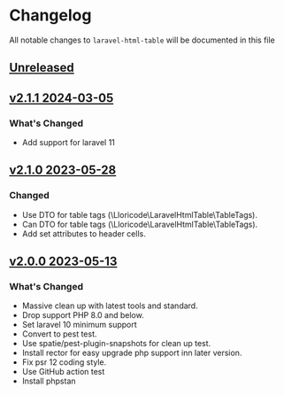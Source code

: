 # Changelog

All notable changes to `laravel-html-table` will be documented in this file

## [Unreleased](https://github.com/lloricode/laravel-html-table/compare/v2.1.1...develop)

## [v2.1.1 2024-03-05](https://github.com/lloricode/laravel-html-table/compare/v2.1.0...v2.1.1)

### What's Changed

- Add support for laravel 11

## [v2.1.0 2023-05-28](https://github.com/lloricode/laravel-html-table/compare/v2.0.0...v2.1.0)

### Changed

- Use DTO for table tags (\Lloricode\LaravelHtmlTable\TableTags).
- Can DTO for table tags (\Lloricode\LaravelHtmlTable\TableTags).
- Add set attributes to header cells.

## [v2.0.0 2023-05-13](https://github.com/lloricode/laravel-html-table/compare/v1.3.4...v2.0.0)

### What's Changed

- Massive clean up with latest tools and standard.
- Drop support PHP 8.0 and below.
- Set laravel 10 minimum support
- Convert to pest test.
- Use spatie/pest-plugin-snapshots for clean up test.
- Install rector for easy upgrade php support inn later version.
- Fix psr 12 coding style.
- Use GitHub action test
- Install phpstan
